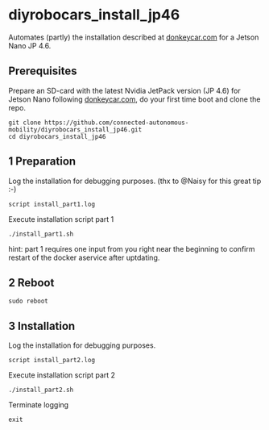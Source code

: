 # diyrobocars_install_jp46
Automates (partly) the installation described at [donkeycar.com](https://docs.donkeycar.com/guide/robot_sbc/setup_jetson_nano/) for a Jetson Nano JP 4.6.

## Prerequisites

Prepare an SD-card with the latest Nvidia JetPack version (JP 4.6) for Jetson Nano following [donkeycar.com](https://docs.donkeycar.com/guide/robot_sbc/setup_jetson_nano/), do your first time boot and clone the repo.
```
git clone https://github.com/connected-autonomous-mobility/diyrobocars_install_jp46.git
cd diyrobocars_install_jp46
```

## 1 Preparation

Log the installation for debugging purposes. (thx to @Naisy for this great tip :-)
```
script install_part1.log
```

Execute installation script part 1
```
./install_part1.sh
```
hint: part 1 requires one input from you right near the beginning to confirm restart of the docker aservice after uptdating.

## 2 Reboot
```
sudo reboot
```

## 3 Installation
Log the installation for debugging purposes.
```
script install_part2.log
```
Execute installation script part 2
```
./install_part2.sh
```
Terminate logging
```
exit
````
